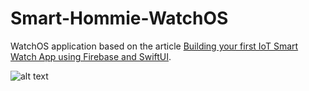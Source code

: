 # Smart-Hommie-WatchOS
WatchOS application based on the article [Building your first IoT Smart Watch App using Firebase and SwiftUI](https://www.google.com).

![alt text](https://firebasestorage.googleapis.com/v0/b/smart-hommie.appspot.com/o/Screenshot%202021-05-06%20at%2016.12.08.png?alt=media&token=9f411e2b-78c5-4806-8ea4-97e039c5ff47 "Smart Hommie")
